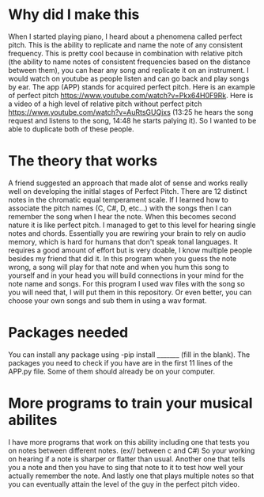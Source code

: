 # Why did I make this
When I started playing piano, I heard about a phenomena called perfect pitch. This is the ability to replicate and name the note of any consistent frequency. This is pretty cool because in combination with relative pitch (the ability to name notes of consistent frequencies based on the distance between them), you can hear any song and replicate it on an instrument. I would watch on youtube as people listen and can go back and play songs by ear. The app (APP) stands for acquired perfect pitch. Here is an example of perfect pitch https://www.youtube.com/watch?v=Pkx64H0F9Rk. Here is a video of a high level of relative pitch without perfect pitch https://www.youtube.com/watch?v=AuRtsGUQjxs (13:25 he hears the song request and listens to the song, 14:48 he starts palying it). So I wanted to be able to duplicate both of these people. 

# The theory that works
A friend suggested an approach that made alot of sense and works really well on developing the initlal stages of Perfect Pitch. There are 12 distinct notes in the chromatic equal temperament scale. If I learned how to associate the pitch names (C, C#, D, etc...) with the songs then I can remember the song when I hear the note. When this becomes second nature it is like perfect pitch. I managed to get to this level for hearing single notes and chords. Essentially you are rewiring your brain to rely on audio memory, which is hard for humans that don't speak tonal languages. It requires a good amount of effort but is very doable, I know multiple people besides my friend that did it. In this program when you guess the note wrong, a song will play for that note and when you hum this song to yourself and in your head you will build connections in your mind for the note name and songs. For this program I used wav files with the song so you will need that, I will put them in this repository. Or even better, you can choose your own songs and sub them in using a wav format.

# Packages needed
You can install any package using -pip install _______ (fill in the blank). The packages you need to check if you have are in the first 11 lines of the APP.py file. Some of them should already be on your computer.

# More programs to train your musical abilites
I have more programs that work on this ability including one that tests you on notes between different notes. (ex// between c and C#) So your working on hearing if a note is sharper or flatter than usual. Another one that tells you a note and then you have to sing that note to it to test how well your actually remember the note. And lastly one that plays multiple notes so that you can eventually attain the level of the guy in the perfect pitch video. 
